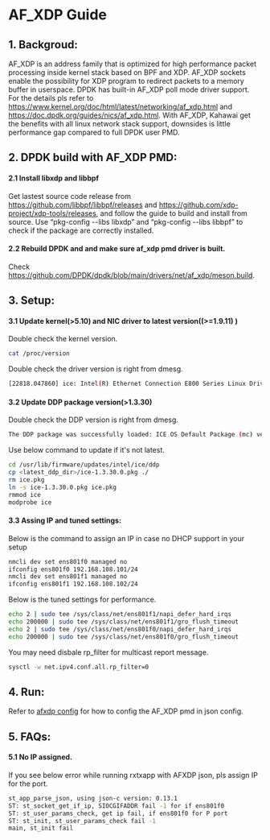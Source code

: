 # AF_XDP Guide

## 1. Backgroud:
AF_XDP is an address family that is optimized for high performance packet processing inside kernel stack based on BPF and XDP. AF_XDP sockets enable the possibility for XDP program to redirect packets to a memory buffer in userspace. DPDK has built-in AF_XDP poll mode driver support. For the details pls refer to https://www.kernel.org/doc/html/latest/networking/af_xdp.html and https://doc.dpdk.org/guides/nics/af_xdp.html. With AF_XDP, Kahawai get the benefits with all linux network stack support, downsides is little performance gap compared to full DPDK user PMD.

## 2. DPDK build with AF_XDP PMD:
#### 2.1 Install libxdp and libbpf
Get lastest source code release from https://github.com/libbpf/libbpf/releases and https://github.com/xdp-project/xdp-tools/releases, and follow the guide to build and install from source. Use “pkg-config --libs libxdp” and “pkg-config --libs libbpf” to check if the package are correctly installed.
#### 2.2 Rebuild DPDK and and make sure af_xdp pmd driver is built.
Check https://github.com/DPDK/dpdk/blob/main/drivers/net/af_xdp/meson.build.

## 3. Setup:
#### 3.1 Update kernel(>5.10) and NIC driver to latest version((>=1.9.11) )
Double check the kernel version.
```bash
cat /proc/version
```
Double check the driver version is right from dmesg.
```bash
[22818.047860] ice: Intel(R) Ethernet Connection E800 Series Linux Driver - version 1.9.11
```

#### 3.2 Update DDP package version(>1.3.30)
Double check the DDP version is right from dmesg.
```bash
The DDP package was successfully loaded: ICE OS Default Package (mc) version 1.3.30.0
```
Use below command to update if it's not latest.
```bash
cd /usr/lib/firmware/updates/intel/ice/ddp
cp <latest_ddp_dir>/ice-1.3.30.0.pkg ./
rm ice.pkg
ln -s ice-1.3.30.0.pkg ice.pkg
rmmod ice
modprobe ice
```

#### 3.3 Assing IP and tuned settings:
Below is the command to assign an IP in case no DHCP support in your setup
```bash
nmcli dev set ens801f0 managed no
ifconfig ens801f0 192.168.108.101/24
nmcli dev set ens801f1 managed no
ifconfig ens801f1 192.168.108.102/24
```
Below is the tuned settings for performance.
```bash
echo 2 | sudo tee /sys/class/net/ens801f1/napi_defer_hard_irqs
echo 200000 | sudo tee /sys/class/net/ens801f1/gro_flush_timeout
echo 2 | sudo tee /sys/class/net/ens801f0/napi_defer_hard_irqs
echo 200000 | sudo tee /sys/class/net/ens801f0/gro_flush_timeout
```
You may need disbale rp_filter for multicast report message.
```bash
sysctl -w net.ipv4.conf.all.rp_filter=0
```

## 4. Run:
Refer to [afxdp config](../tests/script/afxdp/) for how to config the AF_XDP pmd in json config.

## 5. FAQs:
#### 5.1 No IP assigned.
If you see below error while running rxtxapp with AFXDP json, pls assign IP for the port.
```bash
st_app_parse_json, using json-c version: 0.13.1
ST: st_socket_get_if_ip, SIOCGIFADDR fail -1 for if ens801f0
ST: st_user_params_check, get ip fail, if ens801f0 for P port
ST: st_init, st_user_params_check fail -1
main, st_init fail
```